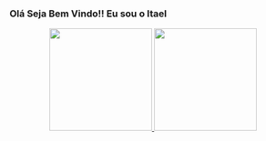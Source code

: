 ### Olá Seja Bem Vindo!! Eu sou o Itael 
<div align="center">
  <a href="https://github.com/itaeldikson">
  <img height="180em" src="https://github-readme-stats.vercel.app/api?username=itaeldikson&show_icons=true&theme=highcontrast&include_all_commits=true&count_private=true"/>
  <img height="180em" src="https://github-readme-stats.vercel.app/api/top-langs/?username=itaeldikson&layout=compact&langs_count=7&theme=chartreuse-dark"/>
</div>
  
<!--
**itaeldikson/itaeldikson** is a ✨ _special_ ✨ repository because its `README.md` (this file) appears on your GitHub profile.

Here are some ideas to get you started:

- 🔭 I’m currently working on ...
- 🌱 I’m currently learning ...
- 👯 I’m looking to collaborate on ...
- 🤔 I’m looking for help with ...
- 💬 Ask me about ...
- 📫 How to reach me: ...
- 😄 Pronouns: ...
- ⚡ Fun fact: ...
-->

